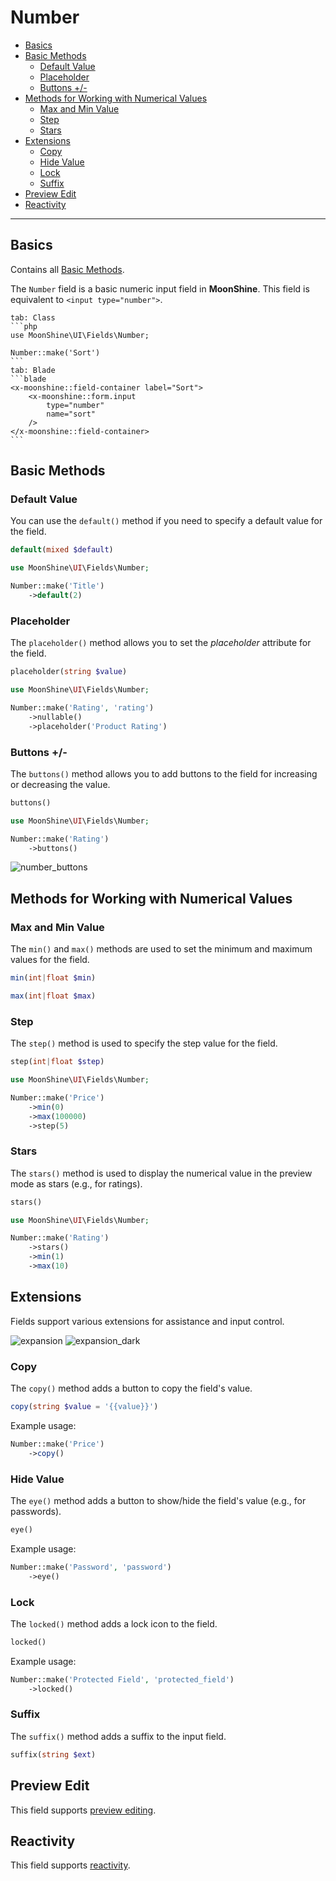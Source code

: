 # Number

- [Basics](#basics)
- [Basic Methods](#basic-methods)
  - [Default Value](#default)
  - [Placeholder](#placeholder)
  - [Buttons +/-](#buttons)
- [Methods for Working with Numerical Values](#number-type-methods)
  - [Max and Min Value](#min-and-max)
  - [Step](#step)
  - [Stars](#stars)
- [Extensions](#extensions)
  - [Copy](#copy)
  - [Hide Value](#eye)
  - [Lock](#locked)
  - [Suffix](#suffix)
- [Preview Edit](#preview-edit)
- [Reactivity](#reactive)

---

<a name="basics"></a>
## Basics

Contains all [Basic Methods](/docs/{{version}}/fields/basic-methods).

The `Number` field is a basic numeric input field in **MoonShine**. This field is equivalent to `<input type="number">`.

~~~tabs
tab: Class
```php
use MoonShine\UI\Fields\Number;

Number::make('Sort')
```
tab: Blade
```blade
<x-moonshine::field-container label="Sort">
    <x-moonshine::form.input
        type="number"
        name="sort"
    />
</x-moonshine::field-container>
```
~~~

<a name="basic-methods"></a>
## Basic Methods

<a name="default"></a>
### Default Value

You can use the `default()` method if you need to specify a default value for the field.

```php
default(mixed $default)
```

```php
use MoonShine\UI\Fields\Number;

Number::make('Title')
    ->default(2)
```

<a name="placeholder"></a>
### Placeholder

The `placeholder()` method allows you to set the *placeholder* attribute for the field.

```php
placeholder(string $value)
```

```php
use MoonShine\UI\Fields\Number;

Number::make('Rating', 'rating')
    ->nullable()
    ->placeholder('Product Rating')
```

<a name="buttons"></a>
### Buttons +/-

The `buttons()` method allows you to add buttons to the field for increasing or decreasing the value.

```php
buttons()
```

```php
use MoonShine\UI\Fields\Number;

Number::make('Rating')
    ->buttons()
```

![number_buttons](https://raw.githubusercontent.com/moonshine-software/doc/3.x/resources/screenshots/number_buttons.png)

<a name="number-type-methods"></a>
## Methods for Working with Numerical Values

<a name="min-and-max"></a>
### Max and Min Value

The `min()` and `max()` methods are used to set the minimum and maximum values for the field.

```php
min(int|float $min)
```

```php
max(int|float $max)
```

<a name="step"></a>
### Step

The `step()` method is used to specify the step value for the field.

```php
step(int|float $step)
```

```php
use MoonShine\UI\Fields\Number;

Number::make('Price')
    ->min(0)
    ->max(100000)
    ->step(5)
```

<a name="stars"></a>
### Stars

The `stars()` method is used to display the numerical value in the preview mode as stars (e.g., for ratings).

```php
stars()
```

```php
use MoonShine\UI\Fields\Number;

Number::make('Rating')
    ->stars()
    ->min(1)
    ->max(10)
```

<a name="extensions"></a>
## Extensions

Fields support various extensions for assistance and input control.

![expansion](https://raw.githubusercontent.com/moonshine-software/doc/3.x/resources/screenshots/expansion.png#light)
![expansion_dark](https://raw.githubusercontent.com/moonshine-software/doc/3.x/resources/screenshots/expansion_dark.png#dark)

<a name="copy"></a>
### Copy

The `copy()` method adds a button to copy the field's value.

```php
copy(string $value = '{{value}}')
```

Example usage:

```php
Number::make('Price')
    ->copy()
```

<a name="eye"></a>
### Hide Value

The `eye()` method adds a button to show/hide the field's value (e.g., for passwords).

```php
eye()
```

Example usage:

```php
Number::make('Password', 'password')
    ->eye()
```

<a name="locked"></a>
### Lock

The `locked()` method adds a lock icon to the field.

```php
locked()
```

Example usage:

```php
Number::make('Protected Field', 'protected_field')
    ->locked()
```

### Suffix

The `suffix()` method adds a suffix to the input field.

```php
suffix(string $ext)
```

<a name="preview-edit"></a>
## Preview Edit

This field supports [preview editing](/docs/{{version}}/fields/basic-methods#preview-edit).

<a name="reactive"></a>
## Reactivity

This field supports [reactivity](/docs/{{version}}/fields/basic-methods#reactive).
